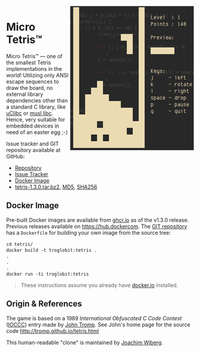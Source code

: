 <img align="right" src="micro-tetris.png" alt="ASCII Image of Micro Tetris">

Micro Tetris™
=============

Micro Tetris™ — one of the smallest Tetris implementations in the world!
Utilizing only ANSI escape sequences to draw the board, no external
library dependencies other than a standard C library, like [uClibc][] or
[musl libc][]. Hence, very suitable for embedded devices in need of an
easter egg ;-)

Issue tracker and GIT repository available at GitHub:

  * [Repository][]
  * [Issue Tracker][]
  * [Docker Image](https://ghcr.io/troglobit/tetris)
  * [tetris-1.3.0.tar.bz2][tarball], [MD5][], [SHA256][]


Docker Image
------------

Pre-built Docker images are available from [ghcr.io][] as of the v1.3.0
release.  Previous releases available on <https://hub.dockercom>.  The
[GIT repository][repository] has a `Dockerfile` for building your own
image from the source tree:

```shell
cd tetris/
docker build -t troglobit:tetris .
.
.
.
docker run -ti troglobit:tetris
```

> These instructions assume you already have [docker.io][] installed.


Origin & References
-------------------

The game is based on a 1989 *International Obfuscated C Code Contest*
([IOCCC](http://www.ioccc.org)) entry made by [John Tromp][].  See
John's home page for the source code http://tromp.github.io/tetris.html

This human-readable "clone" is maintained by [Joachim Wiberg][].

[uClibc]:          https://uclibc-ng.org
[ghcr.io]:         https://github.com/troglobit/tetris/pkgs/container/tetris/
[musl libc]:       https://www.musl-libc.org
[docker.io]:       https://www.docker.com
[John Tromp]:      https://tromp.github.io/
[Repository]:      https://github.com/troglobit/tetris
[Issue Tracker]:   https://github.com/troglobit/tetris/issues
[Joachim Wiberg]:  https://troglobit.com
[tarball]:         https://troglobit.com/tetris/tetris-1.3.0.tar.bz2
[MD5]:             https://troglobit.com/tetris/tetris-1.3.0.tar.bz2.md5
[SHA256]:          https://troglobit.com/tetris/tetris-1.3.0.tar.bz2.sha256
